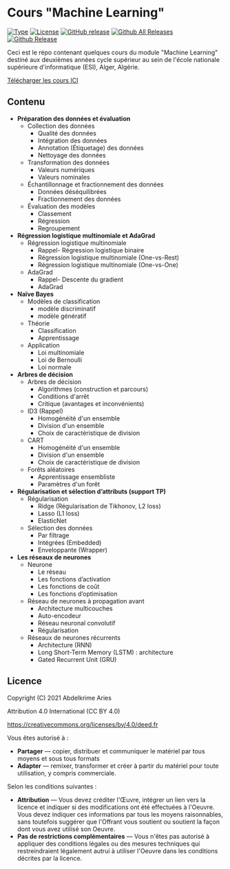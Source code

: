 # Cours "Machine Learning"

[![Type](https://img.shields.io/badge/Type-Cours-0014A8.svg?style=flat)](https://github.com/projeduc/ESI_2CS_ML)
[![License](https://img.shields.io/badge/Licence-CC--BY_4.0-0014A8.svg?style=flat)](https://creativecommons.org/licenses/by/4.0/deed.fr)
[![GitHub release](https://img.shields.io/github/release/projeduc/ESI_2CS_ML.svg)](https://github.com/projeduc/ESI_2CS_ML/releases)
[![Github All Releases](https://img.shields.io/github/downloads/projeduc/ESI_2CS_ML/total.svg)](https://github.com/projeduc/ESI_2CS_ML/releases)
[![Github Release](https://img.shields.io/github/downloads/projeduc/ESI_2CS_ML/latest/total.svg)](https://github.com/projeduc/ESI_2CS_ML/releases/latest)

Ceci est le répo contenant quelques cours du module "Machine Learning" destiné aux deuxièmes années cycle supérieur au sein de l'école nationale supérieure d'informatique (ESI), Alger, Algérie.

[Télécharger les cours ICI](https://github.com/projeduc/ESI_2CS_ML/releases/latest)

## Contenu

- **Préparation des données et évaluation**
    - Collection des données
        - Qualité des données
        - Intégration des données
        - Annotation (Étiquetage) des données
        - Nettoyage des données
    - Transformation des données
        - Valeurs numériques
        - Valeurs nominales
    - Échantillonnage et fractionnement des données
        - Données déséquilibrées
        - Fractionnement des données
    - Évaluation des modèles
        - Classement
        - Régression
        - Regroupement
- **Régression logistique multinomiale et AdaGrad**
    - Régression logistique multinomiale
        - Rappel- Régression logistique binaire
        - Régression logistique multinomiale (One-vs-Rest)
        - Régression logistique multinomiale (One-vs-One)
    - AdaGrad
        - Rappel- Descente du gradient
        - AdaGrad
- **Naı̈ve Bayes**
    - Modèles de classification
        - modèle discriminatif
        - modèle génératif
    - Théorie
        - Classification
        - Apprentissage
    - Application
        - Loi multinomiale
        - Loi de Bernoulli
        - Loi normale
- **Arbres de décision**
    - Arbres de décision
        - Algorithmes (construction et parcours)
        - Conditions d'arrêt
        - Critique (avantages et inconvénients)
    - ID3 (Rappel)
        - Homogénéité d'un ensemble
        - Division d'un ensemble
        - Choix de caractéristique de division
    - CART
        - Homogénéité d'un ensemble
        - Division d'un ensemble
        - Choix de caractéristique de division
    - Forêts aléatoires
        - Apprentissage ensembliste
        - Paramètres d'un forêt
- **Régularisation et sélection d’attributs (support TP)**
    - Régularisation
        - Ridge (Régularisation de Tikhonov, L2 loss)
        - Lasso (L1 loss)
        - ElasticNet
    - Sélection des données
        - Par filtrage
        - Intégrées (Embedded)
        - Enveloppante (Wrapper)
- **Les réseaux de neurones**
    - Neurone
        - Le réseau
        - Les fonctions d’activation
        - Les fonctions de coût
        - Les fonctions d’optimisation
    - Réseau de neurones à propagation avant
        - Architecture multicouches
        - Auto-encodeur
        - Réseau neuronal convolutif
        - Régularisation
    - Réseaux de neurones récurrents
        - Architecture (RNN)
        - Long Short-Term Memory (LSTM) : architecture
        - Gated Recurrent Unit (GRU)



## Licence

Copyright (C) 2021  Abdelkrime Aries


Attribution 4.0 International (CC BY 4.0)

https://creativecommons.org/licenses/by/4.0/deed.fr

Vous êtes autorisé à :
- **Partager** — copier, distribuer et communiquer le matériel par tous moyens et sous tous formats
- **Adapter** — remixer, transformer et créer à partir du matériel pour toute utilisation, y compris commerciale.

Selon les conditions suivantes :
- **Attribution** — Vous devez créditer l'Œuvre, intégrer un lien vers la licence et indiquer si des modifications ont été effectuées à l'Oeuvre. Vous devez indiquer ces informations par tous les moyens raisonnables, sans toutefois suggérer que l'Offrant vous soutient ou soutient la façon dont vous avez utilisé son Oeuvre.
- **Pas de restrictions complémentaires** — Vous n'êtes pas autorisé à appliquer des conditions légales ou des mesures techniques qui restreindraient légalement autrui à utiliser l'Oeuvre dans les conditions décrites par la licence.
